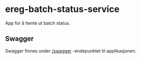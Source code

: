 # ereg-batch-status-service
App for å hente ut batch status.

## Swagger
Swagger finnes under [/swagger](https://ereg-batch-status-service.dev.adeo.no/swagger) -endepunktet til applikasjonen.
